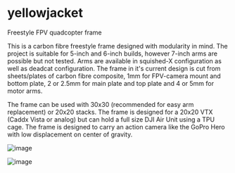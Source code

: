 # yellowjacket
Freestyle FPV quadcopter frame


This is a carbon fibre freestyle frame designed with modularity in mind.
The project is suitable for 5-inch and 6-inch builds, however 7-inch arms are possible but not tested. Arms are available in squished-X configuration as well as deadcat configuration.
The frame in it's current design is cut from sheets/plates of carbon fibre composite, 1mm for FPV-camera mount and bottom plate, 2 or 2.5mm for main plate and top plate and 4 or 5mm for motor arms.

The frame can be used with 30x30 (recommended for easy arm replacement) or 20x20 stacks. The frame is designed for a 20x20 VTX (Caddx Vista or analog) but can hold a full size DJI Air Unit using a TPU cage.
The frame is designed to carry an action camera like the GoPro Hero with low displacement on center of gravity.

![image](https://user-images.githubusercontent.com/99285425/153059531-b61a5082-2a75-4a8f-8b60-670032074fdb.png)

![image](https://user-images.githubusercontent.com/99285425/153061304-98ce7fec-7160-49a3-8a79-177f4e8e6c22.png)
